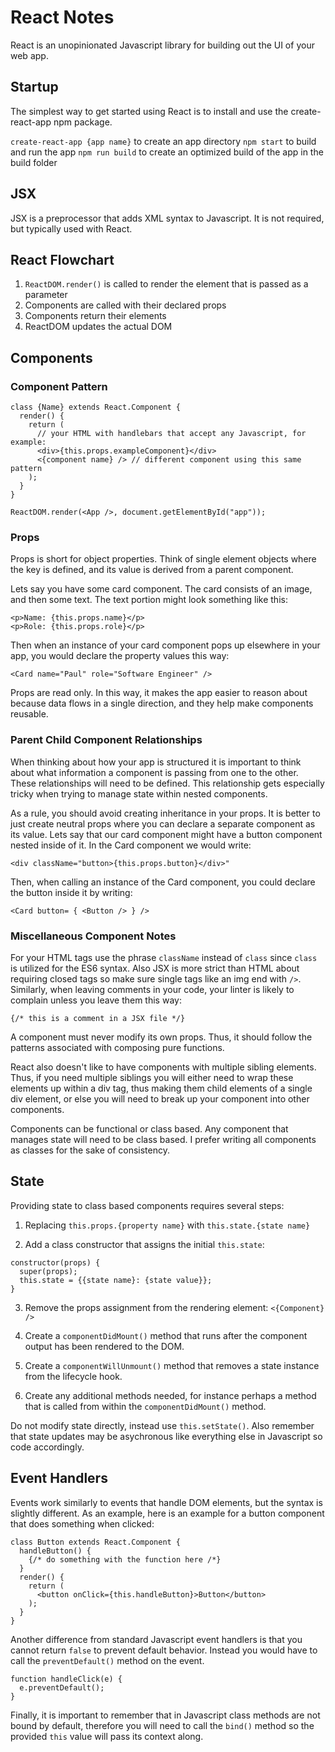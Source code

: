 # React Notes

React is an unopinionated Javascript library for building out the UI of your web app.

## Startup

The simplest way to get started using React is to install and use the create-react-app npm package.

`create-react-app {app name}` to create an app directory
`npm start` to build and run the app
`npm run build` to create an optimized build of the app in the build folder

## JSX

JSX is a preprocessor that adds XML syntax to Javascript. It is not required, but typically used with React.

## React Flowchart

1. `ReactDOM.render()` is called to render the element that is passed as a parameter
2. Components are called with their declared props
3. Components return their elements
4. ReactDOM updates the actual DOM

## Components

### Component Pattern

```
class {Name} extends React.Component {
  render() {
    return (
      // your HTML with handlebars that accept any Javascript, for example:
      <div>{this.props.exampleComponent}</div>
      <{component name} /> // different component using this same pattern
    );
  }
}

ReactDOM.render(<App />, document.getElementById("app"));

```

### Props

Props is short for object properties. Think of single element objects where the key is defined, and its value is derived from a parent component.

Lets say you have some card component. The card consists of an image, and then some text. The text portion might look something like this:

```
<p>Name: {this.props.name}</p>
<p>Role: {this.props.role}</p>
```

Then when an instance of your card component pops up elsewhere in your app, you would declare the property values this way:

`<Card name="Paul" role="Software Engineer" />`

Props are read only. In this way, it makes the app easier to reason about because data flows in a single direction, and they help make components reusable.

### Parent Child Component Relationships

When thinking about how your app is structured it is important to think about what information a component is passing from one to the other. These relationships will need to be defined. This relationship gets especially tricky when trying to manage state within nested components.

As a rule, you should avoid creating inheritance in your props. It is better to just create neutral props where you can declare a separate component as its value. Lets say that our card component might have a button component nested inside of it. In the Card component we would write:

`<div className="button>{this.props.button}</div>"`

Then, when calling an instance of the Card component, you could declare the button inside it by writing:

`<Card button= { <Button /> } />`

### Miscellaneous Component Notes

For your HTML tags use the phrase `className` instead of `class` since `class` is utilized for the ES6 syntax. Also JSX is more strict than HTML about requiring closed tags so make sure single tags like an img end with `/>`. Similarly, when leaving comments in your code, your linter is likely to complain unless you leave them this way:

`{/* this is a comment in a JSX file */}`

A component must never modify its own props. Thus, it should follow the patterns associated with composing pure functions.

React also doesn't like to have components with multiple sibling elements. Thus, if you need multiple siblings you will either need to wrap these elements up within a div tag, thus making them child elements of a single div element, or else you will need to break up your component into other components.

Components can be functional or class based. Any component that manages state will need to be class based. I prefer writing all components as classes for the sake of consistency.

## State

Providing state to class based components requires several steps:

1. Replacing `this.props.{property name}` with `this.state.{state name}`

2. Add a class constructor that assigns the initial `this.state`:

```
constructor(props) {
  super(props);
  this.state = {{state name}: {state value}};
}
```

3. Remove the props assignment from the rendering element: `<{Component} />`

4. Create a `componentDidMount()` method that runs after the component output has been rendered to the DOM.

5. Create a `componentWillUnmount()` method that removes a state instance from the lifecycle hook.

6. Create any additional methods needed, for instance perhaps a method that is called from within the `componentDidMount()` method.

Do not modify state directly, instead use `this.setState()`. Also remember that state updates may be asychronous like everything else in Javascript so code accordingly.

## Event Handlers

Events work similarly to events that handle DOM elements, but the syntax is slightly different. As an example, here is an example for a button component that does something when clicked:

```
class Button extends React.Component {
  handleButton() {
    {/* do something with the function here /*}
  }
  render() {
    return (
      <button onClick={this.handleButton}>Button</button>
    );
  }
}
```

Another difference from standard Javascript event handlers is that you cannot return `false` to prevent default behavior. Instead you would have to call the `preventDefault()` method on the event.

```
function handleClick(e) {
  e.preventDefault();
}
```

Finally, it is important to remember that in Javascript class methods are not bound by default, therefore you will need to call the `bind()` method so the provided `this` value will pass its context along.

